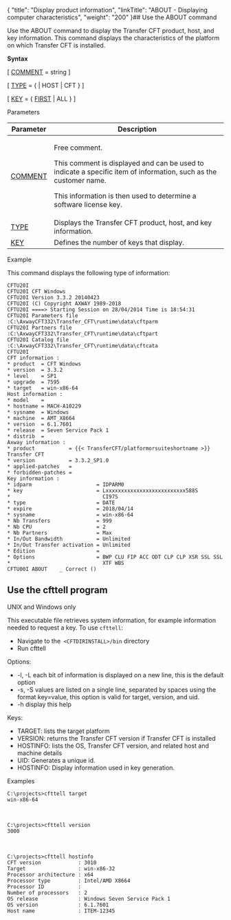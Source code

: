 {
    "title": "Display product information",
    "linkTitle": "ABOUT - Displaying computer characteristics",
    "weight": "200"
}## Use the ABOUT command

Use the ABOUT command to display
the Transfer CFT product, host, and key information. This command displays the characteristics of the platform
on which Transfer CFT is installed.

**Syntax**

\[ [COMMENT](../../command_summary/parameter_intro/comment)
= string \]

\[ [TYPE](../../command_summary/parameter_intro/type)
= {
| HOST | CFT } \]

\[ [KEY](../../command_summary/parameter_intro/key) = { <u>FIRST</u> | ALL } \]

Parameters

<table>
         
         
         
   
   <thead>
      <tr>
<th class="TableStyle-SynchTableStyle_interop-HeadE-Column1-Header1">Parameter         </th>
<th class="TableStyle-SynchTableStyle_interop-HeadD-Column1-Header1">Description         </th>
      </tr>
   </thead>
   <tbody>
      <tr>
         <td><p><a href="../../command_summary/parameter_intro/comment">COMMENT</a></p>         </td>
         <td><p>Free comment.</p>
<p>This comment is displayed and can be used to indicate a
specific item of information, such as the customer name.</p>
<p>This information is then used to determine a software license key.</p>         </td>
      </tr>
      <tr>
         <td><a href="../../command_summary/parameter_intro/type">TYPE</a>         </td>
         <td>Displays
the Transfer CFT product, host, and key information.         </td>
      </tr>
      <tr>
         <td><a href="../../command_summary/parameter_intro/key">KEY</a>         </td>
         <td>Defines the number of keys that display.         </td>
      </tr>
   </tbody>
</table>

Example

This command displays the following type of information:



    CFTU20I
    CFTU20I CFT Windows
    CFTU20I Version 3.3.2 20140423
    CFTU20I (C) Copyright AXWAY 1989-2018
    CFTU20I ====> Starting Session on 28/04/2014 Time is 18:54:31
    CFTU20I Parameters file    :C:\AxwayCFT332\Transfer_CFT\runtime\data\cftparm
    CFTU20I Partners file      :C:\AxwayCFT332\Transfer_CFT\runtime\data\cftpart
    CFTU20I Catalog file       :C:\AxwayCFT332\Transfer_CFT\runtime\data\cftcata
    CFTU20I
    CFT information :
    * product  = CFT Windows
    * version  = 3.3.2
    * level    = SP1
    * upgrade  = 7595
    * target   = win-x86-64
    Host information :
    * model    =
    * hostname = MACH-A10229
    * sysname  = Windows
    * machine  = AMT_X8664
    * version  = 6.1.7601
    * release  = Seven Service Pack 1
    * distrib  =
    Axway information :
    * product           = {{< TransferCFT/platformorsuiteshortname >}} Transfer CFT
    * version           = 3.3.2_SP1.0
    * applied-patches   =
    * forbidden-patches =
    Key information :
    * idparm                     = IDPARM0
    * key                        = Lxxxxxxxxxxxxxxxxxxxxxxxxxx588S
    *                              CI97S
    * type                       = DATE
    * expire                     = 2018/04/14
    * sysname                    = win-x86-64
    * Nb Transfers               = 999
    * Nb CPU                     = 2
    * Nb Partners                = Max
    * In/Out Bandwidth           = Unlimited
    * In/Out Transfer activation = Unlimited
    * Edition                    =
    * Options                    = BWP CLU FIP ACC ODT CLP CLP XSR SSL SSL
    *                              XTF WBS
    CFTU00I ABOUT    _ Correct ()

<span id="CFTTELL"></span>

## Use the cfttell program

UNIX and Windows only

This executable file retrieves system information, for example information needed to request a key. To use `cfttell`:

-   Navigate to the` <CFTDIRINSTALL>/bin` directory
-   Run cfttell

Options:

-   -l, -L each bit of information is displayed on a new line, this is the default option
-   -s, -S values are listed on a single line, separated by spaces using the format key=value, this option is valid for target, version, and uid.
-   -h display this help

Keys:

-   TARGET: lists the target platform
-   VERSION: returns the Transfer CFT version if Transfer CFT is installed
-   HOSTINFO: lists the OS, Transfer CFT version, and related host and machine details
-   UID: Generates a unique id.
-   HOSTINFO: Display information used in key generation.

Examples


    C:\projects>cfttell target
    win-x86-64

 


    C:\projects>cfttell version
    3000

 


    C:\projects>cfttell hostinfo
    CFT version            : 3010
    Target                 : win-x86-32
    Processor architecture : x64
    Processor type         : Intel/AMD X8664
    Processor ID           :
    Number of processors   : 2
    OS release             : Windows Seven Service Pack 1
    OS version             : 6.1.7601
    Host name              : ITEM-12345
